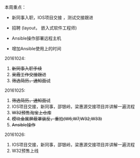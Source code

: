 本周重点：

* 新同事入职，IOS项目交接 ，测试交接跟进

* 招聘 \(layout， 嵌入式软件工程师\)

* Ansible操作部署远程主机

* 增加Ansible使用上的时间


20161024:

1. ~~新同事入职手续~~
2. ~~吴霞工作交接跟进~~
3. ~~筛选简历，通知面试~~

20161025:

1. ~~筛选简历，通知面试~~
2. IOS项目交接，新同事，邵银岭，梁惠源交接项目并讲解一遍流程 
3. ~~W32预售淘宝上仓库~~
4. ~~模块金属屏蔽罩装反，重拍\(W6,W7,W32,W33\)~~
5. ~~Ansible操作~~

20161026:

1. IOS项目交接，新同事，邵银岭，梁惠源交接项目并讲解一遍流程
2. W32预售上线 

